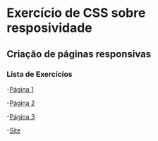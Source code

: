 # Exercício de CSS sobre resposividade

## Criação de páginas responsivas

### Lista de Exercícios

-[Página 1](./paginas/pagina1.html)

-[Página 2](./paginas/pagina2.html)

-[Página 3](./paginas/pagina3.html)

-[Site](./paginas/site.html)